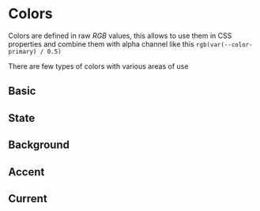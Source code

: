 # Colors

Colors are defined in raw *RGB* values, this allows to use them in CSS properties and combine them with alpha channel like this `rgb(var(--color-primary) / 0.5)`

There are few types of colors with various areas of use

## Basic

## State

## Background

## Accent

## Current

